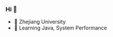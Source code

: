 ### Hi 👋
- 🔭 Zhejiang University
- 🌱 Learning Java, System Performance


<!-- ![icyclv's github language](https://github-readme-stats.vercel.app/api/top-langs?username=icyclv&show_icons=true&hide_border=true&theme=onedark) -->

<!--
**icyclv/icyclv** is a ✨ _special_ ✨ repository because its `README.md` (this file) appears on your GitHub profile.

Here are some ideas to get you started:

- 🔭 I’m currently working on ...
- 🌱 I’m currently learning ...
- 👯 I’m looking to collaborate on ...
- 🤔 I’m looking for help with ...
- 💬 Ask me about ...
- 📫 How to reach me: ...
- 😄 Pronouns: ...
- ⚡ Fun fact: ...
-->
